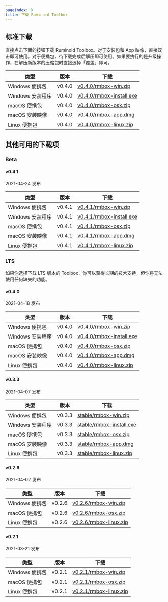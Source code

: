 ```yaml
---
pageIndex: 8
title: 下载 Ruminoid Toolbox
---
```


## 标准下载

直接点击下面的按钮下载 Ruminoid Toolbox。对于安装包和 App 映像，直接双击即可使用。对于便携包，待下载完成后解压即可使用。如果要执行的是升级操作，在解压新版本的压缩包时直接选择「覆盖」即可。

类型|版本|下载
-|-|-
Windows 便携包|v0.4.0|[v0.4.0/rmbox-win.zip](https://vbox-down-a.obs.cn-east-3.myhuaweicloud.com/rmbox/v0.4.0/rmbox-win.zip)
Windows 安装程序|v0.4.0|[v0.4.0/rmbox-install.exe](https://vbox-down-a.obs.cn-east-3.myhuaweicloud.com/rmbox/v0.4.0/rmbox-install.exe)
macOS 便携包|v0.4.0|[v0.4.0/rmbox-osx.zip](https://vbox-down-a.obs.cn-east-3.myhuaweicloud.com/rmbox/v0.4.0/rmbox-osx.zip)
macOS 安装映像|v0.4.0|[v0.4.0/rmbox-app.dmg](https://vbox-down-a.obs.cn-east-3.myhuaweicloud.com/rmbox/v0.4.0/rmbox-app.dmg)
Linux 便携包|v0.4.0|[v0.4.0/rmbox-linux.zip](https://vbox-down-a.obs.cn-east-3.myhuaweicloud.com/rmbox/v0.4.0/rmbox-linux.zip)

## 其他可用的下载项

### Beta

#### v0.4.1

2021-04-24 发布

类型|版本|下载
-|-|-
Windows 便携包|v0.4.1|[v0.4.1/rmbox-win.zip](https://vbox-down-a.obs.cn-east-3.myhuaweicloud.com/rmbox/v0.4.1/rmbox-win.zip)
Windows 安装程序|v0.4.1|[v0.4.1/rmbox-install.exe](https://vbox-down-a.obs.cn-east-3.myhuaweicloud.com/rmbox/v0.4.1/rmbox-install.exe)
macOS 便携包|v0.4.1|[v0.4.1/rmbox-osx.zip](https://vbox-down-a.obs.cn-east-3.myhuaweicloud.com/rmbox/v0.4.1/rmbox-osx.zip)
macOS 安装映像|v0.4.1|[v0.4.1/rmbox-app.dmg](https://vbox-down-a.obs.cn-east-3.myhuaweicloud.com/rmbox/v0.4.1/rmbox-app.dmg)
Linux 便携包|v0.4.1|[v0.4.1/rmbox-linux.zip](https://vbox-down-a.obs.cn-east-3.myhuaweicloud.com/rmbox/v0.4.1/rmbox-linux.zip)

### LTS <Badge type="error" text="不推荐"/>

如果你选择下载 LTS 版本的 Toolbox，你可以获得长期的技术支持，但你将无法使用任何缺失的功能。

#### v0.4.0

2021-04-18 发布

类型|版本|下载
-|-|-
Windows 便携包|v0.4.0|[v0.4.0/rmbox-win.zip](https://vbox-down-a.obs.cn-east-3.myhuaweicloud.com/rmbox/v0.4.0/rmbox-win.zip)
Windows 安装程序|v0.4.0|[v0.4.0/rmbox-install.exe](https://vbox-down-a.obs.cn-east-3.myhuaweicloud.com/rmbox/v0.4.0/rmbox-install.exe)
macOS 便携包|v0.4.0|[v0.4.0/rmbox-osx.zip](https://vbox-down-a.obs.cn-east-3.myhuaweicloud.com/rmbox/v0.4.0/rmbox-osx.zip)
macOS 安装映像|v0.4.0|[v0.4.0/rmbox-app.dmg](https://vbox-down-a.obs.cn-east-3.myhuaweicloud.com/rmbox/v0.4.0/rmbox-app.dmg)
Linux 便携包|v0.4.0|[v0.4.0/rmbox-linux.zip](https://vbox-down-a.obs.cn-east-3.myhuaweicloud.com/rmbox/v0.4.0/rmbox-linux.zip)

#### v0.3.3

2021-04-07 发布

类型|版本|下载
-|-|-
Windows 便携包|v0.3.3|[stable/rmbox-win.zip](https://vbox-down-a.obs.cn-east-3.myhuaweicloud.com/rmbox/stable/rmbox-win.zip)
Windows 安装程序|v0.3.3|[stable/rmbox-install.exe](https://vbox-down-a.obs.cn-east-3.myhuaweicloud.com/rmbox/stable/rmbox-install.exe)
macOS 便携包|v0.3.3|[stable/rmbox-osx.zip](https://vbox-down-a.obs.cn-east-3.myhuaweicloud.com/rmbox/stable/rmbox-osx.zip)
macOS 安装映像|v0.3.3|[stable/rmbox-app.dmg](https://vbox-down-a.obs.cn-east-3.myhuaweicloud.com/rmbox/stable/rmbox-app.dmg)
Linux 便携包|v0.3.3|[stable/rmbox-linux.zip](https://vbox-down-a.obs.cn-east-3.myhuaweicloud.com/rmbox/stable/rmbox-linux.zip)

#### v0.2.6

2021-04-02 发布

类型|版本|下载
-|-|-
Windows 便携包|v0.2.6|[v0.2.6/rmbox-win.zip](https://vbox-down-a.obs.cn-east-3.myhuaweicloud.com/rmbox/v0.2.6/rmbox-win.zip)
macOS 便携包|v0.2.6|[v0.2.6/rmbox-osx.zip](https://vbox-down-a.obs.cn-east-3.myhuaweicloud.com/rmbox/v0.2.6/rmbox-osx.zip)
Linux 便携包|v0.2.6|[v0.2.6/rmbox-linux.zip](https://vbox-down-a.obs.cn-east-3.myhuaweicloud.com/rmbox/v0.2.6/rmbox-linux.zip)

#### v0.2.1

2021-03-21 发布

类型|版本|下载
-|-|-
Windows 便携包|v0.2.1|[v0.2.1/rmbox-win.zip](https://vbox-down-a.obs.cn-east-3.myhuaweicloud.com/rmbox/v0.2.1/rmbox-win.zip)
macOS 便携包|v0.2.1|[v0.2.1/rmbox-osx.zip](https://vbox-down-a.obs.cn-east-3.myhuaweicloud.com/rmbox/v0.2.1/rmbox-osx.zip)
Linux 便携包|v0.2.1|[v0.2.1/rmbox-linux.zip](https://vbox-down-a.obs.cn-east-3.myhuaweicloud.com/rmbox/v0.2.1/rmbox-linux.zip)
